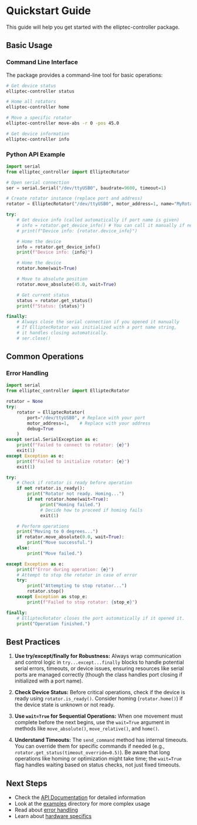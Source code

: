 # Quickstart Guide

This guide will help you get started with the elliptec-controller package.

## Basic Usage

### Command Line Interface

The package provides a command-line tool for basic operations:

```bash
# Get device status
elliptec-controller status

# Home all rotators
elliptec-controller home

# Move a specific rotator
elliptec-controller move-abs -r 0 -pos 45.0

# Get device information
elliptec-controller info
```

### Python API Example

```python
import serial
from elliptec_controller import ElliptecRotator

# Open serial connection
ser = serial.Serial("/dev/ttyUSB0", baudrate=9600, timeout=1)

# Create rotator instance (replace port and address)
rotator = ElliptecRotator("/dev/ttyUSB0", motor_address=1, name="MyRotator")

try:
    # Get device info (called automatically if port name is given)
    # info = rotator.get_device_info() # You can call it manually if needed
    # print(f"Device info: {rotator.device_info}")

    # Home the device
    info = rotator.get_device_info()
    print(f"Device info: {info}")

    # Home the device
    rotator.home(wait=True)

    # Move to absolute position
    rotator.move_absolute(45.0, wait=True)

    # Get current status
    status = rotator.get_status()
    print(f"Status: {status}")

finally:
    # Always close the serial connection if you opened it manually
    # If ElliptecRotator was initialized with a port name string,
    # it handles closing automatically.
    # ser.close()
```

## Common Operations

### Error Handling

```python
import serial
from elliptec_controller import ElliptecRotator

rotator = None
try:
    rotator = ElliptecRotator(
        port="/dev/ttyUSB0", # Replace with your port
        motor_address=1,    # Replace with your address
        debug=True
    )
except serial.SerialException as e:
    print(f"Failed to connect to rotator: {e}")
    exit(1)
except Exception as e:
    print(f"Failed to initialize rotator: {e}")
    exit(1)

try:
    # Check if rotator is ready before operation
    if not rotator.is_ready():
        print("Rotator not ready. Homing...")
        if not rotator.home(wait=True):
             print("Homing failed.")
             # Decide how to proceed if homing fails
             exit(1)

    # Perform operations
    print("Moving to 0 degrees...")
    if rotator.move_absolute(0.0, wait=True):
        print("Move successful.")
    else:
        print("Move failed.")

except Exception as e:
    print(f"Error during operation: {e}")
    # Attempt to stop the rotator in case of error
    try:
        print("Attempting to stop rotator...")
        rotator.stop()
    except Exception as stop_e:
        print(f"Failed to stop rotator: {stop_e}")

finally:
    # ElliptecRotator closes the port automatically if it opened it.
    print("Operation finished.")

```

## Best Practices

1. **Use try/except/finally for Robustness:** Always wrap communication and control logic in `try...except...finally` blocks to handle potential serial errors, timeouts, or device issues, ensuring resources like serial ports are managed correctly (though the class handles port closing if initialized with a port name).

2. **Check Device Status:** Before critical operations, check if the device is ready using `rotator.is_ready()`. Consider homing (`rotator.home()`) if the device state is unknown or not ready.

3. **Use `wait=True` for Sequential Operations:** When one movement must complete before the next begins, use the `wait=True` argument in methods like `move_absolute()`, `move_relative()`, and `home()`.

4. **Understand Timeouts:** The `send_command` method has internal timeouts. You can override them for specific commands if needed (e.g., `rotator.get_status(timeout_override=0.5)`). Be aware that long operations like homing or optimization might take time; the `wait=True` flag handles waiting based on status checks, not just fixed timeouts.

## Next Steps

- Check the [API Documentation](api.md) for detailed information
- Look at the [examples](../examples/) directory for more complex usage
- Read about [error handling](error_handling.md)
- Learn about [hardware specifics](hardware.md)